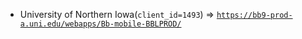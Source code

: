  - University of Northern Iowa(`client_id=1493`) => [`https://bb9-prod-a.uni.edu/webapps/Bb-mobile-BBLPROD/`](https://bb9-prod-a.uni.edu/webapps/Bb-mobile-BBLPROD/)
